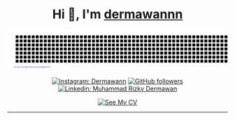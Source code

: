 <h1 align="center"> Hi 👋, I'm <a href="https://www.linkedin.com/in/muhammad-rizky-dermawan-0337aa301/">dermawannn</a></h1>
<div align="center">

[![jasineri/gitartwork](gitartwork.svg)](https://github.com/dermawannnn99/dermawannnn99)
</div>
<div align="center">

[![Instagram: Dermawann](https://img.shields.io/badge/-FOLLOW-blue?style=for-the-badge&logo=Instagram&link=https://www.instagram.com/dermanray06/)][instagram]
[![GitHub followers](https://img.shields.io/github/followers/naneps?logo=GitHub&style=for-the-badge)][github]
[![Linkedin: Muhammad Rizky Dermawan](https://img.shields.io/badge/-CONNECT-blue?style=for-the-badge&logo=Linkedin&link=https://www.linkedin.com/in/muhammad-rizky-dermawan-0337aa301/)][linkedin]

</div>


<div align="center">
  <a href="https://github.com/naneps/cv-md/blob/main/README.md" target="_blank">
    <img src="https://img.shields.io/badge/See%20My%20CV-Open%20Now-brightgreen?style=for-the-badge" alt="See My CV">
  </a>
</div>

---

[linkedin]: https://www.linkedin.com/in/muhammad-rizky-dermawan-0337aa301/
[github]: https://github.com/dermawannnn99
[instagram]: https://www.instagram.com/dermanray06/
[email]: rizkydermawan12345@gmail.com@gmail.com
